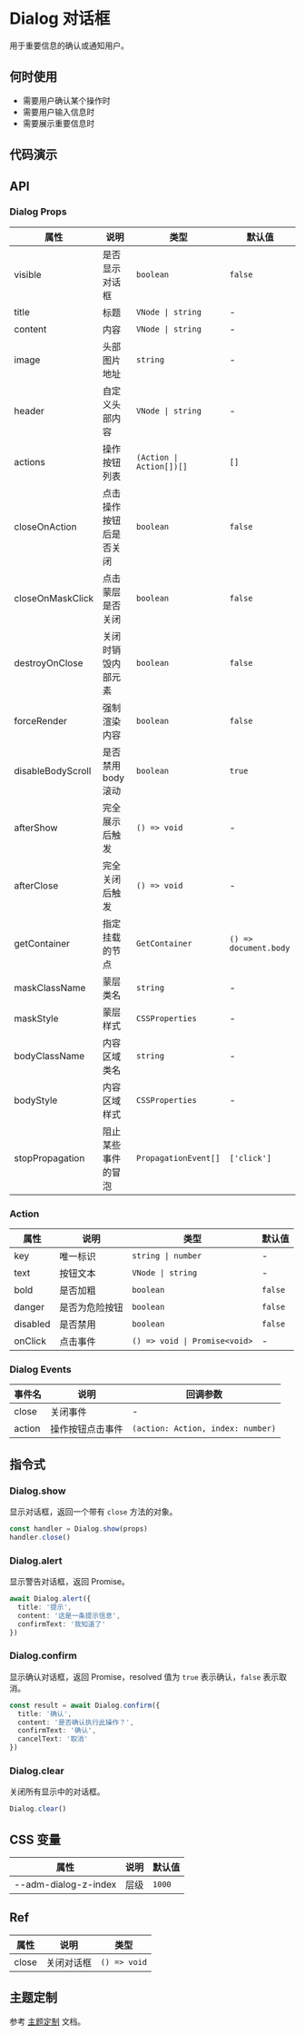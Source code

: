# Dialog 对话框

用于重要信息的确认或通知用户。

## 何时使用

- 需要用户确认某个操作时
- 需要用户输入信息时  
- 需要展示重要信息时

## 代码演示

<CodeDemo title="基础用法" src="dialog/demos/demo1.vue" />

<CodeDemo title="内容区域" src="dialog/demos/demo2.vue" />

<CodeDemo title="关闭所有对话框" src="dialog/demos/demo3.vue" debug />

## API

### Dialog Props

| 属性 | 说明 | 类型 | 默认值 |
| --- | --- | --- | --- |
| visible | 是否显示对话框 | `boolean` | `false` |
| title | 标题 | `VNode \| string` | - |
| content | 内容 | `VNode \| string` | - |
| image | 头部图片地址 | `string` | - |
| header | 自定义头部内容 | `VNode \| string` | - |
| actions | 操作按钮列表 | `(Action \| Action[])[]` | `[]` |
| closeOnAction | 点击操作按钮后是否关闭 | `boolean` | `false` |
| closeOnMaskClick | 点击蒙层是否关闭 | `boolean` | `false` |
| destroyOnClose | 关闭时销毁内部元素 | `boolean` | `false` |
| forceRender | 强制渲染内容 | `boolean` | `false` |
| disableBodyScroll | 是否禁用 body 滚动 | `boolean` | `true` |
| afterShow | 完全展示后触发 | `() => void` | - |
| afterClose | 完全关闭后触发 | `() => void` | - |
| getContainer | 指定挂载的节点 | `GetContainer` | `() => document.body` |
| maskClassName | 蒙层类名 | `string` | - |
| maskStyle | 蒙层样式 | `CSSProperties` | - |
| bodyClassName | 内容区域类名 | `string` | - |
| bodyStyle | 内容区域样式 | `CSSProperties` | - |
| stopPropagation | 阻止某些事件的冒泡 | `PropagationEvent[]` | `['click']` |

### Action

| 属性 | 说明 | 类型 | 默认值 |
| --- | --- | --- | --- |
| key | 唯一标识 | `string \| number` | - |
| text | 按钮文本 | `VNode \| string` | - |
| bold | 是否加粗 | `boolean` | `false` |
| danger | 是否为危险按钮 | `boolean` | `false` |
| disabled | 是否禁用 | `boolean` | `false` |
| onClick | 点击事件 | `() => void \| Promise<void>` | - |

### Dialog Events

| 事件名 | 说明 | 回调参数 |
| --- | --- | --- |
| close | 关闭事件 | - |
| action | 操作按钮点击事件 | `(action: Action, index: number)` |

## 指令式

### Dialog.show

显示对话框，返回一个带有 `close` 方法的对象。

```typescript
const handler = Dialog.show(props)
handler.close()
```

### Dialog.alert

显示警告对话框，返回 Promise。

```typescript
await Dialog.alert({
  title: '提示',
  content: '这是一条提示信息',
  confirmText: '我知道了'
})
```

### Dialog.confirm

显示确认对话框，返回 Promise，resolved 值为 `true` 表示确认，`false` 表示取消。

```typescript
const result = await Dialog.confirm({
  title: '确认',
  content: '是否确认执行此操作？',
  confirmText: '确认',
  cancelText: '取消'
})
```

### Dialog.clear

关闭所有显示中的对话框。

```typescript
Dialog.clear()
```

## CSS 变量

| 属性 | 说明 | 默认值 |
| --- | --- | --- |
| --adm-dialog-z-index | 层级 | `1000` |

## Ref

| 属性 | 说明 | 类型 |
| --- | --- | --- |
| close | 关闭对话框 | `() => void` |

## 主题定制

参考 [主题定制](/zh/guide/theme) 文档。